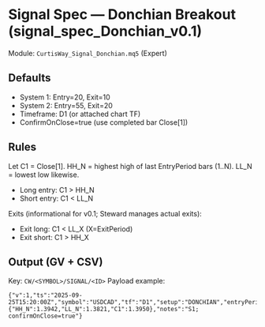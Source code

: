 # Signal Spec — Donchian Breakout (signal_spec_Donchian_v0.1)

Module: `CurtisWay_Signal_Donchian.mq5` (Expert)

## Defaults
- System 1: Entry=20, Exit=10
- System 2: Entry=55, Exit=20
- Timeframe: D1 (or attached chart TF)
- ConfirmOnClose=true (use completed bar Close[1])

## Rules
Let C1 = Close[1]. HH_N = highest high of last EntryPeriod bars (1..N). LL_N = lowest low likewise.
- Long entry: C1 > HH_N
- Short entry: C1 < LL_N

Exits (informational for v0.1; Steward manages actual exits):
- Exit long: C1 < LL_X (X=ExitPeriod)
- Exit short: C1 > HH_X

## Output (GV + CSV)
Key: `CW/<SYMBOL>/SIGNAL/<ID>`
Payload example:
```
{"v":1,"ts":"2025-09-25T15:20:00Z","symbol":"USDCAD","tf":"D1","setup":"DONCHIAN","entryPeriod":20,"exitPeriod":10,"dir":"LONG","ref":{"HH_N":1.3942,"LL_N":1.3821,"C1":1.3950},"notes":"S1; confirmOnClose=true"}
```
